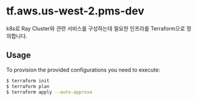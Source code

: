# tf.aws.us-west-2.pms-dev

k8s로 Ray Cluster와 관련 서비스를 구성하는데 필요한 인프라를 Terraform으로 정의합니다.

## Usage

To provision the provided configurations you need to execute:

```bash
$ terraform init
$ terraform plan
$ terraform apply --auto-approve
```

